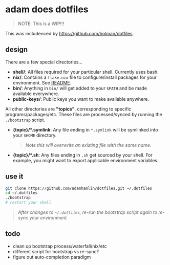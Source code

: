 # adam does dotfiles

>NOTE: This is a WIP!!!

This was includenced by https://github.com/holman/dotfiles.

## design

There are a few special directories...

- **shell/**: All files required for your particular shell. Currently uses bash.
- **nix/**: Contains a `flake.nix` file to configure/install packages for your environment. See [README](./nix/README.md).
- **bin/**: Anything in `bin/` will get added to your `$PATH` and be made
  available everywhere.
- **public-keys/**: Public keys you want to make available anywhere.

All other directories are **"topics"**, corresponding to specific programs/packages/etc. These files are processed/synced by running the `./bootstrap` script.

- **{topic}/\*.symlink**: Any file ending in `*.symlink` will be symlinked into
  your `$HOME` directory.
  >_Note this will overwrite an existing file with the same name._
- **{topic}/\*.sh**: Any files ending in `.sh` get sourced by your shell. For example, you might want to export applicable environment variables.


## use it

```bash
git clone https://github.com/adamhamlin/dotfiles.git ~/.dotfiles
cd ~/.dotfiles
./bootstrap
# restart your shell
```
>_After changes to `~/.dotfiles`, re-run the bootstrap script again to re-sync your environment._

## todo
- clean up bootstrap process/waterfall/nix/etc
- different script for bootstrap vs re-sync?
- figure out auto-completion paradigm